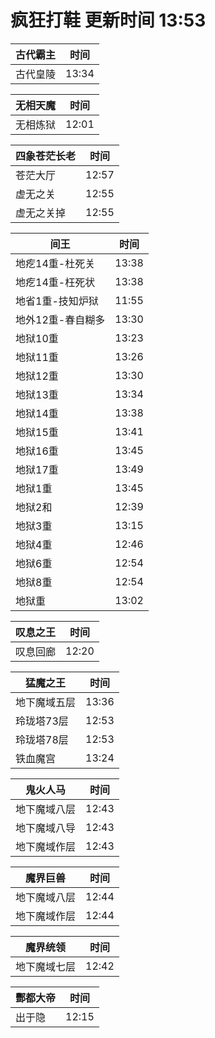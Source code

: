 # 疯狂打鞋 更新时间 13:53

| 古代霸主   | 时间    |
|--------|-------|
| 古代皇陵 | 13:34 |

| 无相天魔   | 时间    |
|--------|-------|
| 无相炼狱 | 12:01 |

| 四象苍茫长老   | 时间    |
|--------|-------|
| 苍茫大厅 | 12:57 |
| 虚无之关 | 12:55 |
| 虚无之关掉 | 12:55 |

| 间王   | 时间    |
|--------|-------|
| 地疙14重-杜死关 | 13:38 |
| 地疙14重-枉死状 | 13:38 |
| 地省1重-技知炉狱 | 11:55 |
| 地外12重-春自糊多 | 13:30 |
| 地狱10重 | 13:23 |
| 地狱11重 | 13:26 |
| 地狱12重 | 13:30 |
| 地狱13重 | 13:34 |
| 地狱14重 | 13:38 |
| 地狱15重 | 13:41 |
| 地狱16重 | 13:45 |
| 地狱17重 | 13:49 |
| 地狱1重 | 13:45 |
| 地狱2和 | 12:39 |
| 地狱3重 | 13:15 |
| 地狱4重 | 12:46 |
| 地狱6重 | 12:54 |
| 地狱8重 | 12:54 |
| 地狱重 | 13:02 |

| 叹息之王   | 时间    |
|--------|-------|
| 叹息回廊 | 12:20 |

| 猛魔之王   | 时间    |
|--------|-------|
| 地下魔域五层 | 13:36 |
| 玲珑塔73层 | 12:53 |
| 玲珑塔78层 | 12:53 |
| 铁血魔宫 | 13:24 |

| 鬼火人马   | 时间    |
|--------|-------|
| 地下魔域八层 | 12:43 |
| 地下魔域八导 | 12:43 |
| 地下魔域作层 | 12:43 |

| 魔界巨兽   | 时间    |
|--------|-------|
| 地下魔域八层 | 12:44 |
| 地下魔域作层 | 12:44 |

| 魔界统领   | 时间    |
|--------|-------|
| 地下魔域七层 | 12:42 |

| 酆都大帝   | 时间    |
|--------|-------|
| 出于隐 | 12:15 |